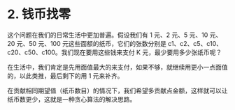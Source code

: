 # 2. 钱币找零

这个问题在我们的日常生活中更加普遍。假设我们有 1 元、2 元、5 元、10 元、20 元、50 元、100 元这些面额的纸币，它们的张数分别是 c1、c2、c5、c10、c20、c50、c100。我们现在要用这些钱来支付 K 元，最少要用多少张纸币呢？

在生活中，我们肯定是先用面值最大的来支付，如果不够，就继续用更小一点面值的，以此类推，最后剩下的用 1 元来补齐。

在贡献相同期望值（纸币数目）的情况下，我们希望多贡献点金额，这样就可以让纸币数更少，这就是一种贪心算法的解决思路。